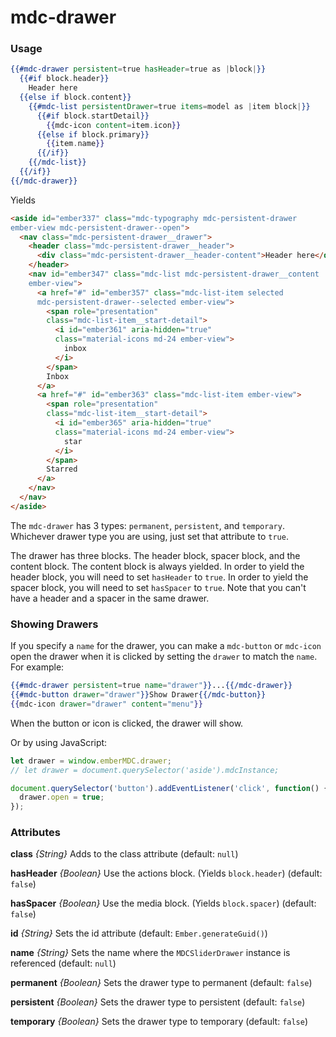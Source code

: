 # mdc-drawer

### Usage

```hbs
{{#mdc-drawer persistent=true hasHeader=true as |block|}}
  {{#if block.header}}
    Header here
  {{else if block.content}}
    {{#mdc-list persistentDrawer=true items=model as |item block|}}
      {{#if block.startDetail}}
        {{mdc-icon content=item.icon}}
      {{else if block.primary}}
        {{item.name}}
      {{/if}}
    {{/mdc-list}}
  {{/if}}
{{/mdc-drawer}}
```

Yields

```html
<aside id="ember337" class="mdc-typography mdc-persistent-drawer
ember-view mdc-persistent-drawer--open">
  <nav class="mdc-persistent-drawer__drawer">
    <header class="mdc-persistent-drawer__header">
      <div class="mdc-persistent-drawer__header-content">Header here</div>
    </header>
    <nav id="ember347" class="mdc-list mdc-persistent-drawer__content
    ember-view">
      <a href="#" id="ember357" class="mdc-list-item selected
      mdc-persistent-drawer--selected ember-view">
        <span role="presentation"
        class="mdc-list-item__start-detail">
          <i id="ember361" aria-hidden="true"
          class="material-icons md-24 ember-view">
            inbox
          </i>
        </span>
        Inbox
      </a>
      <a href="#" id="ember363" class="mdc-list-item ember-view">         
        <span role="presentation"
        class="mdc-list-item__start-detail">
          <i id="ember365" aria-hidden="true"
          class="material-icons md-24 ember-view">
            star
          </i>
        </span>
        Starred
      </a>
    </nav>
  </nav>
</aside>
```

The `mdc-drawer` has 3 types: `permanent`, `persistent`, and
`temporary`. Whichever drawer type you are using, just set
that attribute to `true`.

The drawer has three blocks. The header block, spacer block,
and the content block. The content block is always yielded.
In order to yield the header block, you will need to set
`hasHeader` to `true`. In order to yield the spacer block,
you will need to set `hasSpacer` to `true`. Note that you
can't have a header and a spacer in the same drawer.

### Showing Drawers

If you specify a `name` for the drawer, you can make a `mdc-button`
or `mdc-icon` open the drawer when it is clicked by setting the
`drawer` to match the `name`. For example:

```hbs
{{#mdc-drawer persistent=true name="drawer"}}...{{/mdc-drawer}}
{{#mdc-button drawer="drawer"}}Show Drawer{{/mdc-button}}
{{mdc-icon drawer="drawer" content="menu"}}
```

When the button or icon is clicked, the drawer will show.

Or by using JavaScript:

```js
let drawer = window.emberMDC.drawer;
// let drawer = document.querySelector('aside').mdcInstance;

document.querySelector('button').addEventListener('click', function() {
  drawer.open = true;
});
```

### Attributes

**class** *{String}* Adds to the class attribute (default: `null`)

**hasHeader** *{Boolean}* Use the actions block. (Yields `block.header`) (default: `false`)

**hasSpacer** *{Boolean}* Use the media block. (Yields `block.spacer`) (default: `false`)

**id** *{String}* Sets the id attribute (default: `Ember.generateGuid()`)

**name** *{String}* Sets the name where the `MDCSliderDrawer` instance is referenced (default: `null`)

**permanent** *{Boolean}* Sets the drawer type to permanent (default: `false`)

**persistent** *{Boolean}* Sets the drawer type to persistent (default: `false`)

**temporary** *{Boolean}* Sets the drawer type to temporary (default: `false`)
